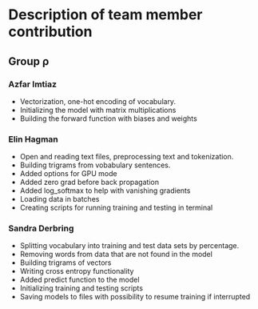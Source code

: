 # Description of team member contribution

## Group ρ

### Azfar Imtiaz
* Vectorization, one-hot encoding of vocabulary.
* Initializing the model with matrix multiplications
* Building the forward function with biases and weights

### Elin Hagman

* Open and reading text files, preprocessing text and tokenization.
* Building trigrams from vobabulary sentences.
* Added options for GPU mode
* Added zero grad before back propagation
* Added log_softmax to help with vanishing gradients
* Loading data in batches
* Creating scripts for running training and testing in terminal

### Sandra Derbring

* Splitting vocabulary into training and test data sets by percentage.
* Removing words from data that are not found in the model
* Building trigrams of vectors
* Writing cross entropy functionality
* Added predict function to the model
* Initializing training and testing scripts
* Saving models to files with possibility to resume training if interrupted
